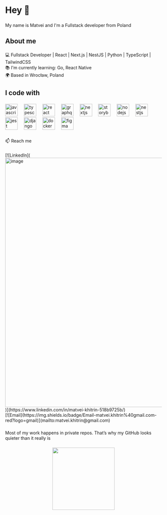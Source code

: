 <h1 align="left">Hey 👋</h1>

###

<p align="left">My name is Matvei and I'm a Fullstack developer from Poland</p>

###

<h2 align="left">About me</h2>

###

<p align="left">💻 Fullstack Developer | React | Next.js | NestJS | Python | TypeScript | TailwindCSS <br>📚 I'm currently learning: Go, React Native<br>🌍 Based in Wrocław, Poland</p>

###

<h2 align="left">I code with</h2>

###

<div align="left">
  <img src="https://cdn.jsdelivr.net/gh/devicons/devicon/icons/javascript/javascript-original.svg" height="40" alt="javascript logo"  />
  <img width="12" />
  <img src="https://cdn.jsdelivr.net/gh/devicons/devicon/icons/typescript/typescript-original.svg" height="40" alt="typescript logo"  />
  <img width="12" />
  <img src="https://cdn.jsdelivr.net/gh/devicons/devicon/icons/react/react-original.svg" height="40" alt="react logo"  />
  <img width="12" />
  <img src="https://cdn.jsdelivr.net/gh/devicons/devicon/icons/graphql/graphql-plain.svg" height="40" alt="graphql logo"  />
  <img width="12" />
  <img src="https://cdn.jsdelivr.net/gh/devicons/devicon/icons/nextjs/nextjs-original.svg" height="40" alt="nextjs logo"  />
  <img width="12" />
  <img src="https://cdn.jsdelivr.net/gh/devicons/devicon/icons/storybook/storybook-original.svg" height="40" alt="storybook logo"  />
  <img width="12" />
  <img src="https://cdn.jsdelivr.net/gh/devicons/devicon/icons/nodejs/nodejs-original.svg" height="40" alt="nodejs logo"  />
  <img width="12" />
  <img src="https://cdn.jsdelivr.net/gh/devicons/devicon/icons/nestjs/nestjs-original.svg" height="40" alt="nestjs logo"  />
  <img width="12" />
  <img src="https://cdn.jsdelivr.net/gh/devicons/devicon/icons/jest/jest-plain.svg" height="40" alt="jest logo"  />
  <img width="12" />
  <img src="https://cdn.jsdelivr.net/gh/devicons/devicon/icons/django/django-plain.svg" height="40" alt="django logo"  />
  <img width="12" />
  <img src="https://cdn.jsdelivr.net/gh/devicons/devicon/icons/docker/docker-original.svg" height="40" alt="docker logo"  />
  <img width="12" />
  <img src="https://cdn.jsdelivr.net/gh/devicons/devicon/icons/figma/figma-original.svg" height="40" alt="figma logo"  />
</div>

###

<p align="left">📫 Reach me</p>

###

<p align="left">[![LinkedIn](<img width="800" height="800" alt="image" src="https://github.com/user-attachments/assets/0a164167-97e6-4cd8-a9dd-eff1fdba7770" />
)](https://www.linkedin.com/in/matvei-khitrin-518b9725b/)<br>[![Email](https://img.shields.io/badge/Email-matvei.khitrin%40gmail.com-red?logo=gmail)](mailto:matvei.khitrin@gmail.com)</p>

###

<p align="left">Most of my work happens in private repos. That’s why my GitHub looks quieter than it really is</p>

###

<div align="center">
  <img height="200" src="[https://www.dropbox.com/scl/fi/9v6rug9io54lwrxbjhpox/image-18.png?rlkey=aofo3hssj5h31qyxkg3267qj0&st=cpmjikrf&dl=0](https://i.postimg.cc/dQyZ00Y3/image-18.png)"  />
</div>

###
